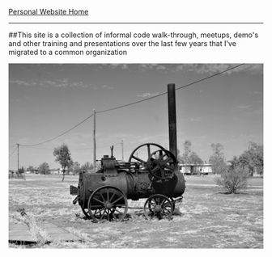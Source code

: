 [Personal Website Home](https://chrislomeli.gatsbyjs.io/)

---

##This site is a collection of informal code walk-through, meetups, demo's and other training and presentations over the last few years that I've migrated to a common organization  

![](.gitbook/assets/oldtrain.jpg) 